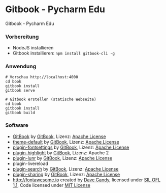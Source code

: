 # Gitbook - Pycharm Edu

Gitbook - Pycharm Edu

### Vorbereitung 

* NodeJS installieren
* Gitbook installieren: `npm install gitbook-cli -g`

### Anwendung

```
# Vorschau http://localhost:4000
cd book
gitbook install
gitbook serve

# Gitbook erstellen (statische Webseite)
cd book
gitbook install
gitbook build
```

### Software

* [GitBook](https://github.com/GitbookIO/gitbook) by [GitBook](https://github.com/GitbookIO), Lizenz: [Apache License](https://github.com/GitbookIO/gitbook/blob/master/LICENSE)
* [theme-default](https://github.com/GitbookIO/theme-default) by [GitBook](https://github.com/GitbookIO), Lizenz: [Apache License](https://github.com/GitbookIO/theme-default/blob/master/LICENSE)
* [plugin-fontsettings](https://github.com/GitbookIO/plugin-fontsettings) by [GitBook](https://github.com/GitbookIO), Lizenz: [Apache License](https://github.com/GitbookIO/plugin-fontsettings/blob/master/LICENSE)
* [plugin-highlight](https://github.com/GitbookIO/plugin-highlight) by [GitBook](https://github.com/GitbookIO), Lizenz: Apache 2
* [plugin-lunr](https://github.com/GitbookIO/plugin-lunr) by [GitBook](https://github.com/GitbookIO), Lizenz: [Apache License](https://github.com/GitbookIO/plugin-lunr/blob/master/LICENSE)
* plugin-livereload
* [plugin-search](https://github.com/GitbookIO/plugin-search) by [GitBook](https://github.com/GitbookIO), Lizenz: [Apache License](https://github.com/GitbookIO/plugin-search/blob/master/LICENSE)
* [plugin-sharing](https://github.com/GitbookIO/plugin-sharing) by [GitBook](https://github.com/GitbookIO), Lizenz: [Apache License](https://github.com/GitbookIO/plugin-sharing/blob/master/LICENSE)
* http://fontawesome.io created by [Dave Gandy](https://twitter.com/davegandy), licensed under [SIL OFL 1.1](http://scripts.sil.org/OFL), Code licensed under [MIT License](http://opensource.org/licenses/mit-license.html)


